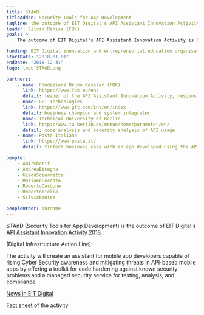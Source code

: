 ```yaml
---
title: STAnD
titleAddon: Security Tools for App Development
tagline: the outcome of EIT Digital's API Assistant Innovation Activity 2018.
leader: Silvio Ranise (FBK)
goals: >
    The outcome of EIT Digital's API Assistant Innovation Activity is STAnD. The Security Tools for App Development - STAnD - is a new plug-in that helps application programming interface (API) developers make their APIs secure. It does this by providing a managed security service capable of identifying potential vulnerabilities, together with a catalogue of code hardening techniques that help reduce their exploitation. While tools already exist to secure APIs, none has so far been available for ensuring their secure usage in application creation. 

funding: EIT Digital innovation and entrepreneurial education organisation under Internal Agreement Grant 2018 (ID project 18163)
startDate: "2018-01-01"
endDate: "2018-12-31"
logo: logo_STAnD.png

partners:
    - name: Fondazione Bruno Kessler (FBK)
      link: https://www.fbk.eu/en/
      detail: leader of the API Assistant Innovation Activity, responsible also for identity management within the project
    - name: GFT Technologies
      link: https://www.gft.com/int/en/index
      detail: business champion and system integrator
    - name: Technical University of Berlin
      link: http://www.tu-berlin.de/menue/home/parameter/en/
      detail: code analysis and security analysis of API usage
    - name: Poste Italiane
      link: https://www.poste.it/
      detail: fintech business case with an app developed using the API Assistant

people:
    - AmirSharif
    - AndreaBisegna
    - GiadaSciarretta
    - MarianoCeccato
    - RobertoCarbone
    - RobertoTiella
    - SilvioRanise

peopleOrder: surname
---
```


STAnD (Security Tools for App Development) is the outcome of EIT Digital's [API Assistant Innovation Activity 2018](https://www.eitdigital.eu/innovation-entrepreneurship/digital-infrastructure/).

(Digital Infrastructure Action Line)

The activity will create an assistant for mobile app developers capable of rising Cyber Security awareness and mitigating threats in API-based mobile apps by offering a toolkit for code hardening against known security problems and a managed security service for testing, analysis, and compliance.

[News in EIT Digital](https://www.eitdigital.eu/newsroom/news/article/stand-stands-up-to-api-based-application-security-vulnerabilities/)

[Fact sheet](https://www.eitdigital.eu/fileadmin/files/2018/factsheets/digital-infrastructure/API-Assistant_FactSheet.pdf) of the activity